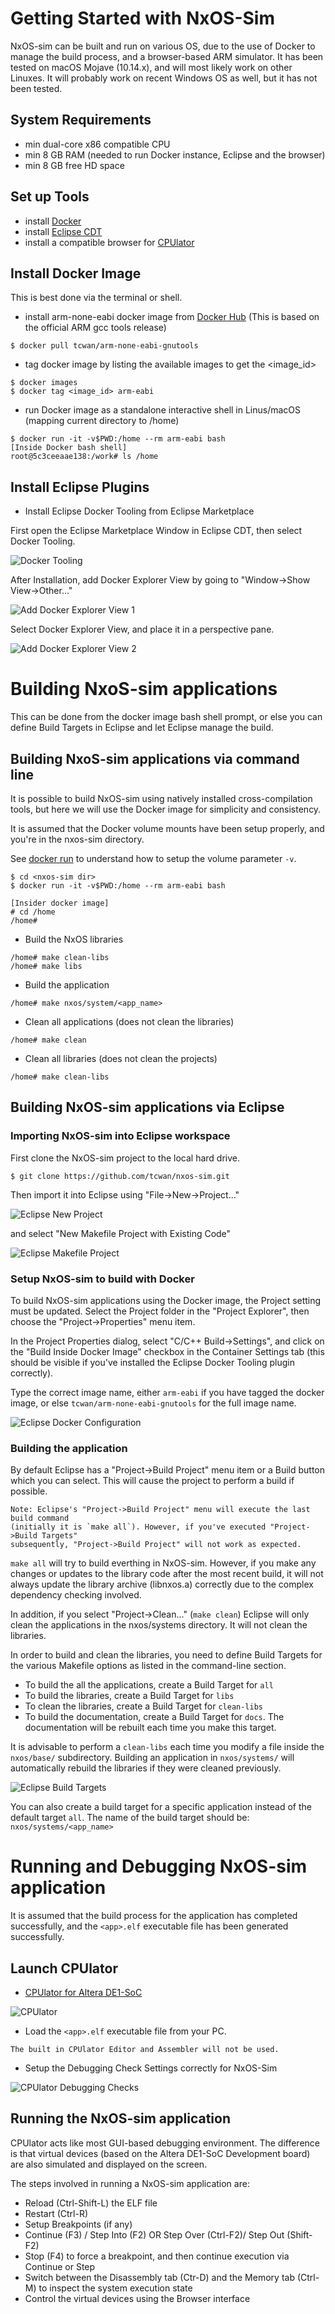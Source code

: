 # Getting Started with NxOS-Sim
NxOS-sim can be built and run on various OS, due to the use of Docker to manage the build process, and a browser-based ARM simulator.
It has been tested on macOS Mojave (10.14.x), and will most likely work on other Linuxes.
It will probably work on recent Windows OS as well, but it has not been tested.

## System Requirements
- min dual-core x86 compatible CPU
- min 8 GB RAM (needed to run Docker instance, Eclipse and the browser)
- min 8 GB free HD space

## Set up Tools
- install [Docker](https://www.docker.com/)
- install [Eclipse CDT](https://www.eclipse.org/cdt/)
- install a compatible browser for [CPUlator](https://cpulator.01xz.net/doc/#requirements)

## Install Docker Image

This is best done via the terminal or shell.

- install arm-none-eabi docker image from [Docker Hub](https://hub.docker.com/r/tcwan/arm-none-eabi-gnutools)
(This is based on the official ARM gcc tools release)
```
$ docker pull tcwan/arm-none-eabi-gnutools
```

- tag docker image by listing the available images to get the <image_id>
```
$ docker images
$ docker tag <image_id> arm-eabi
```

- run Docker image as a standalone interactive shell in Linus/macOS (mapping current directory to /home)
```
$ docker run -it -v$PWD:/home --rm arm-eabi bash
[Inside Docker bash shell]
root@5c3ceeaae138:/work# ls /home
```

## Install Eclipse Plugins
- Install Eclipse Docker Tooling from Eclipse Marketplace

First open the Eclipse Marketplace Window in Eclipse CDT, then select Docker Tooling.

![Docker Tooling](images/Eclipse-Marketplace-Docker-Tooling.png)

After Installation, add Docker Explorer View by going to "Window->Show View->Other..."

![Add Docker Explorer View 1](images/Eclipse-Add-View.png)

Select Docker Explorer View, and place it in a perspective pane.

![Add Docker Explorer View 2](images/Eclipse-Add-Docker-Explorer-View.png)


# Building NxoS-sim applications

This can be done from the docker image bash shell prompt, or else you can define Build Targets in Eclipse and let Eclipse manage the build.

## Building NxoS-sim applications via command line

It is possible to build NxOS-sim using natively installed cross-compilation tools, but here we will use the Docker image for simplicity and consistency.

It is assumed that the Docker volume mounts have been setup properly, and you're in the nxos-sim directory.

See [docker run](https://linuxize.com/post/docker-run-command/) to understand how to setup the
volume parameter `-v`.
```
$ cd <nxos-sim dir>
$ docker run -it -v$PWD:/home --rm arm-eabi bash

[Insider docker image]
# cd /home
/home#
```

- Build the NxOS libraries
```
/home# make clean-libs
/home# make libs
```
- Build the application 
```
/home# make nxos/system/<app_name>
```
- Clean all applications (does not clean the libraries)
```
/home# make clean
```

- Clean all libraries (does not clean the projects)
```
/home# make clean-libs
```

## Building NxOS-sim applications via Eclipse

### Importing NxOS-sim into Eclipse workspace

First clone the NxOS-sim project to the local hard drive.

```
$ git clone https://github.com/tcwan/nxos-sim.git
```

Then import it into Eclipse using "File->New->Project..."

![Eclipse New Project](images/Eclipse-New-Project.png)

and select "New Makefile Project with Existing Code"

![Eclipse Makefile Project](images/Eclipse-Makefile-Project-from-Existing-Code.png)

### Setup NxOS-sim to build with Docker

To build NxOS-sim applications using the Docker image, the Project setting must be updated.
Select the Project folder in the "Project Explorer", then choose the "Project->Properties" menu item.

In the Project Properties dialog, select "C/C++ Build->Settings", and click on the "Build Inside Docker Image" checkbox in the Container Settings tab (this should be visible if you've installed the Eclipse Docker Tooling plugin correctly).

Type the correct image name, either `arm-eabi` if you have tagged the docker image, or else `tcwan/arm-none-eabi-gnutools` for the full image name.

![Eclipse Docker Configuration](images/Eclipse-Docker-Build-Config.png)


### Building the application

By default Eclipse has a "Project->Build Project" menu item or a Build button which you can select. This will cause the project to perform a build if possible. 

```
Note: Eclipse's "Project->Build Project" menu will execute the last build command
(initially it is `make all`). However, if you've executed "Project->Build Targets"
subsequently, "Project->Build Project" will not work as expected.
```

`make all` will try to build everthing in NxOS-sim. However, if you make any changes or updates to the library code after the most recent build, it will not always update the library archive (libnxos.a) correctly due to the complex dependency checking involved.

In addition, if you select "Project->Clean..." (`make clean`) Eclipse will only clean the applications in the nxos/systems directory. It will not clean the libraries.

In order to build and clean the libraries, you need to define Build Targets for the various Makefile options as listed in the command-line section.
- To build the all the applications, create a Build Target for `all`
- To build the libraries, create a Build Target for `libs`
- To clean the libraries, create a Build Target for `clean-libs`
- To build the documentation, create a Build Target for `docs`. The documentation will be rebuilt each time you make this target.

It is advisable to perform a `clean-libs` each time you modify a file inside the `nxos/base/` subdirectory. Building an application in `nxos/systems/` will automatically rebuild the libraries if they were cleaned previously.

![Eclipse Build Targets](images/Eclipse-Create-Build-Targets.png)

You can also create a build target for a specific application instead of the default target `all`. The name of the build target should be: `nxos/systems/<app_name>`
# Running and Debugging NxOS-sim application

It is assumed that the build process for the application has completed successfully, and the `<app>.elf` executable file has been generated successfully.

## Launch CPUlator
- [CPUlator for Altera DE1-SoC](https://cpulator.01xz.net/?sys=arm-de1soc)

![CPUlator](images/CPUlator-DE1-SoC.png)

- Load the `<app>.elf` executable file from your PC. 
```
The built in CPUlator Editor and Assembler will not be used.
```
- Setup the Debugging Check Settings correctly for NxOS-Sim

![CPUlator Debugging Checks](images/CPUlator-Debugging-Check-Settings.png)

## Running the NxOS-sim application

CPUlator acts like most GUI-based debugging environment. The difference is that virtual devices (based on the Altera DE1-SoC Development board) are also simulated and displayed on the screen.

The steps involved in running a NxOS-sim application are:
- Reload (Ctrl-Shift-L) the ELF file
- Restart (Ctrl-R)
- Setup Breakpoints (if any)
- Continue (F3) / Step Into (F2) OR Step Over (Ctrl-F2)/ Step Out (Shift-F2)
- Stop (F4) to force a breakpoint, and then continue execution via Continue or Step
- Switch between the Disassembly tab (Ctr-D) and the Memory tab (Ctrl-M) to inspect the system execution state
- Control the virtual devices using the Browser interface